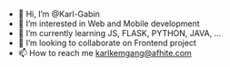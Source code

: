 - 👋 Hi, I’m @Karl-Gabin
- 👀 I’m interested in Web and Mobile development
- 🌱 I’m currently learning JS, FLASK, PYTHON, JAVA, ...
- 💞️ I’m looking to collaborate on Frontend project
- 📫 How to reach me karlkemgang@afhite.com

<!---
Karl-Gabin/Karl-Gabin is a ✨ special ✨ repository because its `README.md` (this file) appears on your GitHub profile.
You can click the Preview link to take a look at your changes.
--->
